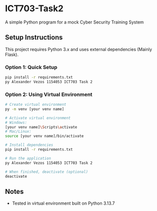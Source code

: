 # ICT703-Task2
A simple Python program for a mock Cyber Security Training System

## Setup Instructions

This project requires Python 3.x and uses external dependencies (Mainly Flask).

### Option 1: Quick Setup
```bash
pip install -r requirements.txt
py Alexander Vezos 1154053 ICT703 Task 2
```

### Option 2: Using Virtual Environment
```bash
# Create virtual environment
py -m venv [your venv name]

# Activate virtual environment
# Windows:
[your venv name]\Scripts\activate
# Mac/Linux:
source [your venv name]/bin/activate

# Install dependencies
pip install -r requirements.txt

# Run the application
py Alexander Vezos 1154053 ICT703 Task 2

# When finished, deactivate (optional)
deactivate
```

## Notes
- Tested in virtual environment built on Python 3.13.7
